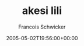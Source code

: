 ---
title: 'akesi lili'
posts: 7
hash: 't419'
author: 'Francois Schwicker'
date: 2005-05-02T19:56:00+00:00
sources:
  - http://forums.tokipona.org/viewtopic.php%3Ft=419.html
---
